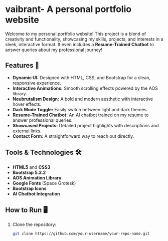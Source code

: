 # vaibrant- A personal portfolio website

Welcome to my personal portfolio website! This project is a blend of creativity and functionality, showcasing my skills, projects, and interests in a sleek, interactive format. It even includes a **Resume-Trained Chatbot** to answer queries about my professional journey!

## Features 🌟

- **Dynamic UI:** Designed with HTML, CSS, and Bootstrap for a clean, responsive experience.
- **Interactive Animations:** Smooth scrolling effects powered by the AOS library.
- **Neubrutalism Design:** A bold and modern aesthetic with interactive hover effects.
- **Dark Mode Toggle:** Easily switch between light and dark themes.
- **Resume-Trained Chatbot:** An AI chatbot trained on my resume to answer professional queries.
- **Showcased Projects:** Detailed project highlights with descriptions and external links.
- **Contact Form:** A straightforward way to reach out directly.

## Tools & Technologies 🛠️

- **HTML5** and **CSS3**
- **Bootstrap 5.3.2**
- **AOS Animation Library**
- **Google Fonts** (Space Grotesk)
- **Bootstrap Icons**
- **AI Chatbot Integration**

## How to Run 🖥️

1. Clone the repository:
   ```bash
   git clone https://github.com/your-username/your-repo-name.git
